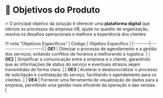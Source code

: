# 🚀 Objetivos do Produto

🔥 O principal objetivo da solução é oferecer uma __plataforma digital__ que otimize os processos da empresa VB, ajude no quesito de organização, resolva os desafios operacionais
e melhore a experiência dos clientes

!!! note "Objetivos Específicos"
    | Código | Objetivo Específico |
    |--------|----------------------|
    | **OE1** | Otimizar o processo de agendamento e a gestão dos serviços, evitando conflitos de horários e melhorando a logística. |
    | **OE2** | Simplificar a comunicação entre a empresa e o cliente, garantindo que as informações de status do serviço e eventuais atrasos sejam transmitidas de forma clara. |
    | **OE3** | Acelerar e desburocratizar o processo de solicitação e contratação do serviço, facilitando o agendamento para os clientes. |
    | **OE4** | Fornecer uma ferramenta de visualização de dados para a empresa, permitindo uma gestão mais eficiente da operação e das vendas. |